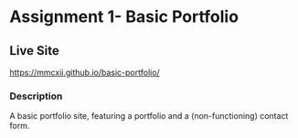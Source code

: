 # Assignment 1- Basic Portfolio

## Live Site

https://mmcxii.github.io/basic-portfolio/

### Description

A basic portfolio site, featuring a portfolio and a (non-functioning) contact form.
